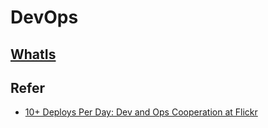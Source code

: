 # DevOps

## [WhatIs](WhatIs.md)





## Refer
* [10+ Deploys Per Day: Dev and Ops Cooperation at Flickr](https://www.slideshare.net/jallspaw/10-deploys-per-day-dev-and-ops-cooperation-at-flickr)